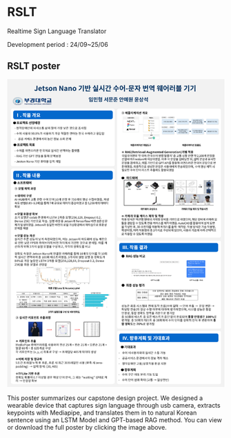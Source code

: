# RSLT

Realtime Sign Language Translator

Development period : 24/09~25/06

## RSLT poster

[![포스터](https://raw.githubusercontent.com/broisHyeong/RSLT/main/Embeded_poster.png)](https://raw.githubusercontent.com/broisHyeong/RSLT/main/밴들과양_임베디드학회포스터.pdf)

This poster summarizes our capstone design project.
We designed a wearable device that captures sign language through usb camera, extracts keypoints with Mediapipe, and translates them in to natural Korean sentence using an LSTM Model and GPT-based RAG method.
You can view or download the full poster by clicking the image above.
